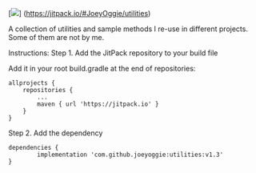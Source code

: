 [![](https://jitpack.io/v/JoeyOggie/utilities.svg)]
(https://jitpack.io/#JoeyOggie/utilities)


A collection of utilities and sample methods I re-use in different projects. Some of them are not by me.

Instructions:
Step 1. Add the JitPack repository to your build file

Add it in your root build.gradle at the end of repositories:

	allprojects {
		repositories {
			...
			maven { url 'https://jitpack.io' }
		}
	}

Step 2. Add the dependency

	dependencies {
	        implementation 'com.github.joeyoggie:utilities:v1.3'
	}
